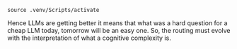 
```
source .venv/Scripts/activate

```

Hence LLMs are getting better it means that what was a hard question for a cheap LLM today, tomorrow will be an easy one.
So, the routing must evolve with the interpretation of what a cognitive complexity is.

